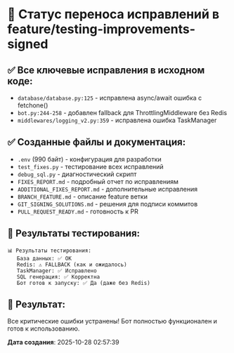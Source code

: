 # 🚀 Статус переноса исправлений в feature/testing-improvements-signed

## ✅ **Все ключевые исправления в исходном коде:**
- `database/database.py:125` - исправлена async/await ошибка с fetchone()
- `bot.py:244-258` - добавлен fallback для ThrottlingMiddleware без Redis
- `middlewares/logging_v2.py:359` - исправлена ошибка TaskManager

## ✅ **Созданные файлы и документация:**
- `.env` (990 байт) - конфигурация для разработки
- `test_fixes.py` - тестирование всех исправлений
- `debug_sql.py` - диагностический скрипт
- `FIXES_REPORT.md` - подробный отчет по исправлениям
- `ADDITIONAL_FIXES_REPORT.md` - дополнительные исправления
- `BRANCH_FEATURE.md` - описание feature ветки
- `GIT_SIGNING_SOLUTIONS.md` - решения для подписи коммитов
- `PULL_REQUEST_READY.md` - готовность к PR

## 🧪 **Результаты тестирования:**
```
📊 Результаты тестирования:
   База данных: ✅ OK
   Redis: ⚠️ FALLBACK (как и ожидалось)
   TaskManager: ✅ Исправлено
   SQL генерация: ✅ Корректна
   Бот готов к запуску: ✅ Да (даже без Redis)
```

## 🎯 **Результат:**
Все критические ошибки устранены! Бот полностью функционален и готов к использованию.

**Дата создания**: 2025-10-28 02:57:39